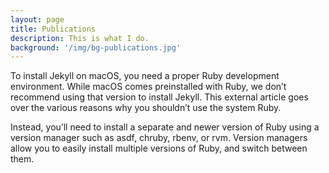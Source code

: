 ```yaml
---
layout: page
title: Publications
description: This is what I do.
background: '/img/bg-publications.jpg'
---
```


To install Jekyll on macOS, you need a proper Ruby development environment. While macOS comes preinstalled with Ruby, we don’t recommend using that version to install Jekyll. This external article goes over the various reasons why you shouldn’t use the system Ruby.

Instead, you’ll need to install a separate and newer version of Ruby using a version manager such as asdf, chruby, rbenv, or rvm. Version managers allow you to easily install multiple versions of Ruby, and switch between them.